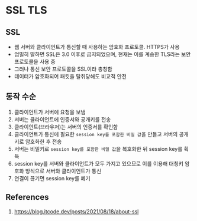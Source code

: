 # SSL TLS

## SSL

- 웹 서버와 클라이언트가 통신할 때 사용하는 암호화 프로토콜. HTTPS가 사용
- 엄밀히 말하면 SSL은 3.0 이후로 금지되었으며, 현재는 이를 계승한 TLS라는 보안 프로토콜을 사용 중
- 그러나 통신 보안 프로토콜을 SSL이라 총칭함
- 데이터가 암호화되어 패킷을 탈취당해도 비교적 안전

## 동작 수순

1. 클라이언트가 서버에 요청을 보냄
2. 서버는 클라이언트에 인증서와 공개키를 전송
3. 클라이언트(브라우저)는 서버의 인증서를 확인함
4. 클라이언트가 통신에 필요한 `session key를 포함한 비밀 값`을 만들고 서버의 공개키로 암호화한 후 전송
5. 서버는 비밀키로 `session key를 포함한 비밀 값`을 복호화한 뒤 session key를 획득
6. session key를 서버와 클라이언트가 모두 가지고 있으므로 이를 이용해 대칭키 암호화 방식으로 서버와 클라이언트가 통신
7. 연결이 끊기면 session key를 폐기

## References

1. https://blog.itcode.dev/posts/2021/08/18/about-ssl
